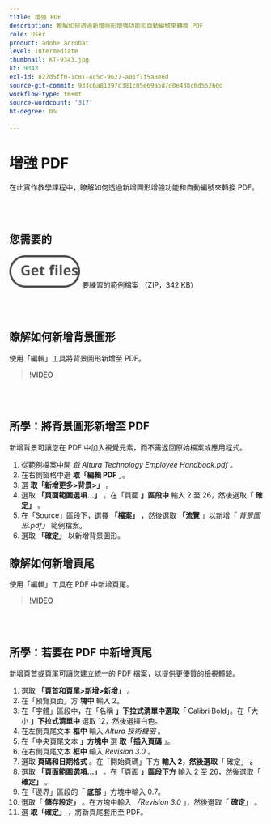 ```yaml
---
title: 增強 PDF
description: 瞭解如何透過新增圖形增強功能和自動編號來轉換 PDF
role: User
product: adobe acrobat
level: Intermediate
thumbnail: KT-9343.jpg
kt: 9343
exl-id: 827d5ff0-1c81-4c5c-9627-a01f7f5a8e6d
source-git-commit: 933c6a81397c381c05e69a5d7d0e438c6d55260d
workflow-type: tm+mt
source-wordcount: '317'
ht-degree: 0%

---
```


# 增強 PDF

在此實作教學課程中，瞭解如何透過新增圖形增強功能和自動編號來轉換 PDF。

<br> 

## 您需要的

[![取得檔案 ](../assets/Getfiles.svg)](../assets/Enhance.zip)
要練習的範例檔案 （ZIP，342 KB）

<br> 

## 瞭解如何新增背景圖形

使用「編輯」工具將背景圖形新增至 PDF。

>[!VIDEO](https://video.tv.adobe.com/v/338746?hidetitle=true)

<br> 

## 所學：將背景圖形新增至 PDF

新增背景可讓您在 PDF 中加入視覺元素，而不需返回原始檔案或應用程式。

1. 從範例檔案中開 *啟 Altura Technology Employee Handbook.pdf* 。
1. 在右側窗格中選 **取「編輯 PDF** 」。
1. 選 **取「新增更多>背景>」** 。
1. 選取 **「頁面範圍選項...」** 。在「頁面 **」區段中** 輸入 2 至 26，然後選取「 **確定」** 。
1. 在「Source」區段下，選擇 **「檔案」** ，然後選取 **「流覽** 」以新增「 *背景圖形.pdf」* 範例檔案。
1. 選取 **「確定」** 以新增背景圖形。

## 瞭解如何新增頁尾

使用「編輯」工具在 PDF 中新增頁尾。

>[!VIDEO](https://video.tv.adobe.com/v/338745?hidetitle=true)

<br> 

## 所學：若要在 PDF 中新增頁尾

新增頁首或頁尾可讓您建立統一的 PDF 檔案，以提供更優質的檢視體驗。

1. 選取 **「頁首和頁尾>新增>新增」** 。
1. 在「預覽頁面」方 **塊中** 輸入 2。
1. 在「字體」區段中，在「名稱 **」下拉式清單中選取「** Calibri Bold」。在「大小 **」下拉式清單中** 選取 12，然後選擇白色。
1. 在左側頁尾文本 **框中** 輸入 *Altura 技術機密* 。
1. 在「中央頁尾文本 **」方塊中** 選 **取「插入頁碼** 」。
1. 在右側頁尾文本 **框中** 輸入 *Revision 3.0* 。
1. 選取 **頁碼和日期格式** 。在「開始頁碼」下方 **輸入 2，然後選取「** 確定」 **。**
1. 選取 **「頁面範圍選項...」** 。在「頁面 **」區段下方** 輸入 2 至 26，然後選取「 **確定」** 。
1. 在「邊界」區段的「 **底部** 」方塊中輸入 0.7。
1. 選取「 **儲存設定」** 。在方塊中輸入 *「Revision 3.0* 」，然後選取「 **確定」** 。
1. 選 **取「確定」** ，將新頁尾套用至 PDF。
